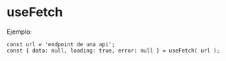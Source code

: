 # useFetch

Ejemplo:

```
const url = 'endpoint de una api';
const { data: null, loading: true, error: null } = useFetch( url );

```
